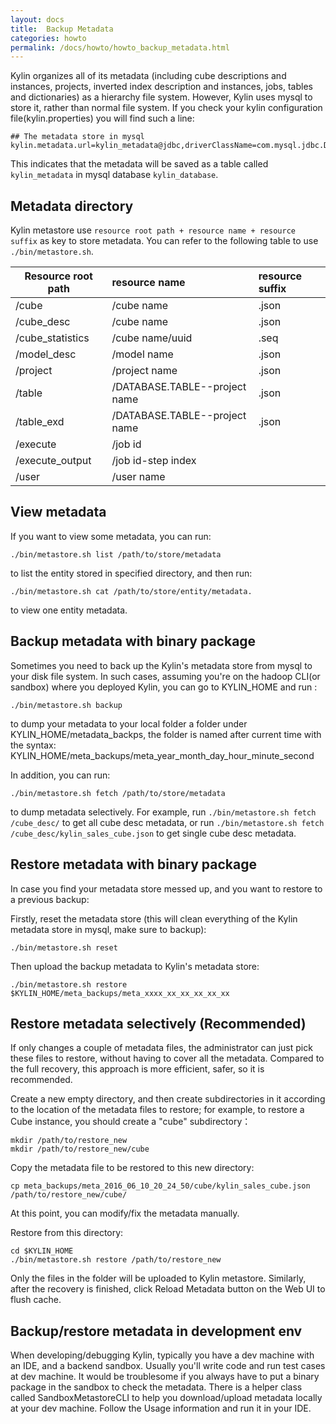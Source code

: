 ```yaml
---
layout: docs
title:  Backup Metadata
categories: howto
permalink: /docs/howto/howto_backup_metadata.html
---
```


Kylin organizes all of its metadata (including cube descriptions and instances, projects, inverted index description and instances, jobs, tables and dictionaries) as a hierarchy file system. However, Kylin uses mysql to store it, rather than normal file system. If you check your kylin configuration file(kylin.properties) you will find such a line:

```
## The metadata store in mysql
kylin.metadata.url=kylin_metadata@jdbc,driverClassName=com.mysql.jdbc.Driver,url=jdbc:mysql://localhost:3306/kylin_database,username=,password=
```

This indicates that the metadata will be saved as a table called `kylin_metadata` in mysql database `kylin_database`. 

## Metadata directory

Kylin metastore use `resource root path + resource name + resource suffix` as key to store metadata. You can refer to the following table to use `./bin/metastore.sh`.
 
| Resource root path  | resource name         | resource suffix
| --------------------| :---------------------| :--------------|
| /cube               | /cube name            | .json |
| /cube_desc          | /cube name            | .json |
| /cube_statistics    | /cube name/uuid       | .seq |
| /model_desc         | /model name           | .json |
| /project            | /project name         | .json |
| /table              | /DATABASE.TABLE--project name | .json |
| /table_exd          | /DATABASE.TABLE--project name | .json |
| /execute            | /job id               |  |
| /execute_output     | /job id-step index    |  |
| /user               | /user name            |  |

## View metadata

If you want to view some metadata, you can run:

```
./bin/metastore.sh list /path/to/store/metadata
```

to list the entity stored in specified directory, and then run: 

```
./bin/metastore.sh cat /path/to/store/entity/metadata.
```

to view one entity metadata.

## Backup metadata with binary package

Sometimes you need to back up the Kylin's metadata store from mysql to your disk file system.
In such cases, assuming you're on the hadoop CLI(or sandbox) where you deployed Kylin, you can go to KYLIN_HOME and run :

```
./bin/metastore.sh backup
```

to dump your metadata to your local folder a folder under KYLIN_HOME/metadata_backps, the folder is named after current time with the syntax: KYLIN_HOME/meta_backups/meta_year_month_day_hour_minute_second

In addition, you can run:

```
./bin/metastore.sh fetch /path/to/store/metadata
```

to dump metadata selectively. For example, run `./bin/metastore.sh fetch /cube_desc/` to get all cube desc metadata, or run `./bin/metastore.sh fetch /cube_desc/kylin_sales_cube.json` to get single cube desc metadata.

## Restore metadata with binary package

In case you find your metadata store messed up, and you want to restore to a previous backup:

Firstly, reset the metadata store (this will clean everything of the Kylin metadata store in mysql, make sure to backup):

```
./bin/metastore.sh reset
```

Then upload the backup metadata to Kylin's metadata store:
```
./bin/metastore.sh restore $KYLIN_HOME/meta_backups/meta_xxxx_xx_xx_xx_xx_xx
```

## Restore metadata selectively (Recommended)
If only changes a couple of metadata files, the administrator can just pick these files to restore, without having to cover all the metadata. Compared to the full recovery, this approach is more efficient, safer, so it is recommended.

Create a new empty directory, and then create subdirectories in it according to the location of the metadata files to restore; for example, to restore a Cube instance, you should create a "cube" subdirectory：

```
mkdir /path/to/restore_new
mkdir /path/to/restore_new/cube
```

Copy the metadata file to be restored to this new directory:

```
cp meta_backups/meta_2016_06_10_20_24_50/cube/kylin_sales_cube.json /path/to/restore_new/cube/
```

At this point, you can modify/fix the metadata manually.

Restore from this directory:

```
cd $KYLIN_HOME
./bin/metastore.sh restore /path/to/restore_new
```

Only the files in the folder will be uploaded to Kylin metastore. Similarly, after the recovery is finished, click Reload Metadata button on the Web UI to flush cache.

## Backup/restore metadata in development env 

When developing/debugging Kylin, typically you have a dev machine with an IDE, and a backend sandbox. Usually you'll write code and run test cases at dev machine. It would be troublesome if you always have to put a binary package in the sandbox to check the metadata. There is a helper class called SandboxMetastoreCLI to help you download/upload metadata locally at your dev machine. Follow the Usage information and run it in your IDE.
